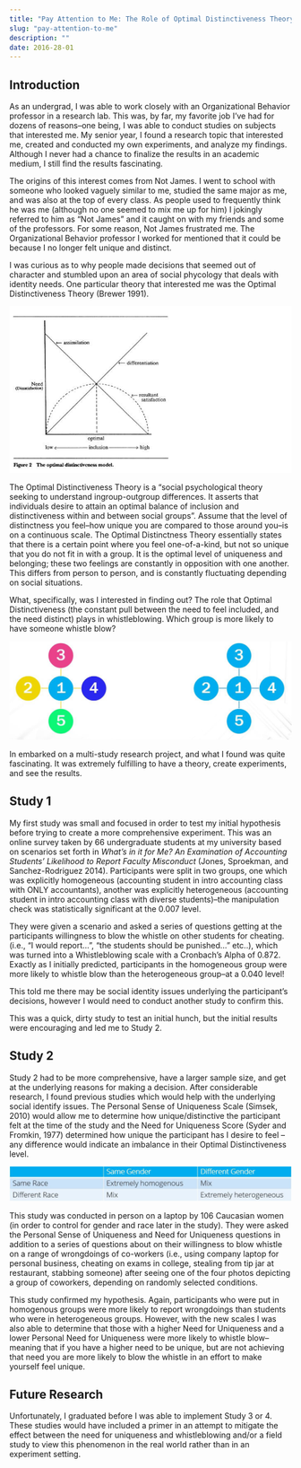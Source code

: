 ```yaml
---
title: "Pay Attention to Me: The Role of Optimal Distinctiveness Theory in Whistleblowing"
slug: "pay-attention-to-me"
description: ""
date: 2016-28-01
---
```


## Introduction
As an undergrad, I was able to work closely with an Organizational Behavior professor in a research lab. This was, by far, my favorite job I’ve had for dozens of reasons–one being, I was able to conduct studies on subjects that interested me. My senior year, I found a research topic that interested me, created and conducted my own experiments, and analyze my findings. Although I never had a chance to finalize the results in an academic medium, I still find the results fascinating.

The origins of this interest comes from Not James. I went to school with someone who looked vaguely similar to me, studied the same major as me, and was also at the top of every class. As people used to frequently think he was me (although no one seemed to mix me up for him) I jokingly referred to him as “Not James” and it caught on with my friends and some of the professors. For some reason, Not James frustrated me. The Organizational Behavior professor I worked for mentioned that it could be because I no longer felt unique and distinct.

I was curious as to why people made decisions that seemed out of character and stumbled upon an area of social phycology that deals with identity needs. One particular theory that interested me was the Optimal Distinctiveness Theory (Brewer 1991).

![Optimal Distinctiveness](./images/optimal-distinctiveness.jpeg)

The Optimal Distinctiveness Theory is a “social psychological theory seeking to understand ingroup-outgroup differences. It asserts that individuals desire to attain an optimal balance of inclusion and distinctiveness within and between social groups”. Assume that the level of distinctness you feel–how unique you are compared to those around you–is on a continuous scale. The Optimal Distinctness Theory essentially states that there is a certain point where you feel one-of-a-kind, but not so unique that you do not fit in with a group. It is the optimal level of uniqueness and belonging; these two feelings are constantly in opposition with one another. This differs from person to person, and is constantly fluctuating depending on social situations.

What, specifically, was I interested in finding out? The role that Optimal Distinctiveness (the constant pull between the need to feel included, and the need distinct) plays in whistleblowing. Which group is more likely to have someone whistle blow?

![Heterogeneous v Homogeneous](./images/heterogeneous-homogeneous.jpeg)

In embarked on a multi-study research project, and what I found was quite fascinating. It was extremely fulfilling to have a theory, create experiments, and see the results.

## Study 1
My first study was small and focused in order to test my initial hypothesis before trying to create a more comprehensive experiment. This was an online survey taken by 66 undergraduate students at my university based on scenarios set forth in *What’s in it for Me? An Examination of Accounting Students’ Likelihood to Report Faculty Misconduct* (Jones, Sproekman, and Sanchez-Rodriguez 2014). Participants were split in two groups, one which was explicitly homogeneous (accounting student in intro accounting class with ONLY accountants), another was explicitly heterogeneous (accounting student in intro accounting class with diverse students)–the manipulation check was statistically significant at the 0.007 level.

They were given a scenario and asked a series of questions getting at the participants willingness to blow the whistle on other students for cheating. (i.e., “I would report…”, “the students should be punished…” etc..), which was turned into a Whistleblowing scale with a Cronbach’s Alpha of 0.872. Exactly as I initially predicted, participants in the homogeneous group were more likely to whistle blow than the heterogeneous group–at a 0.040 level!

This told me there may be social identity issues underlying the participant’s decisions, however I would need to conduct another study to confirm this.

This was a quick, dirty study to test an initial hunch, but the initial results were encouraging and led me to Study 2.

## Study 2
Study 2 had to be more comprehensive, have a larger sample size, and get at the underlying reasons for making a decision. After considerable research, I found previous studies which would help with the underlying social identify issues. The Personal Sense of Uniqueness Scale (Simsek, 2010) would allow me to determine how unique/distinctive the participant felt at the time of the study and the Need for Uniqueness Score (Syder and Fromkin, 1977) determined how unique the participant has I desire to feel –any difference would indicate an imbalance in their Optimal Distinctiveness level.

![2x2 Matrix](./images/2x2.jpeg)

This study was conducted in person on a laptop by 106 Caucasian women (in order to control for gender and race later in the study). They were asked the Personal Sense of Uniqueness and Need for Uniqueness questions in addition to a series of questions about on their willingness to blow whistle on a range of wrongdoings of co-workers (i.e., using company laptop for personal business, cheating on exams in college, stealing from tip jar at restaurant, stabbing someone) after seeing one of the four photos depicting a group of coworkers, depending on randomly selected conditions.

This study confirmed my hypothesis. Again, participants who were put in homogenous groups were more likely to report wrongdoings than students who were in heterogeneous groups. However, with the new scales I was also able to determine that those with a higher Need for Uniqueness and a lower Personal Need for Uniqueness were more likely to whistle blow–meaning that if you have a higher need to be unique, but are not achieving that need you are more likely to blow the whistle in an effort to make yourself feel unique.

## Future Research
Unfortunately, I graduated before I was able to implement Study 3 or 4. These studies would have included a primer in an attempt to mitigate the effect between the need for uniqueness and whistleblowing and/or a field study to view this phenomenon in the real world rather than in an experiment setting.